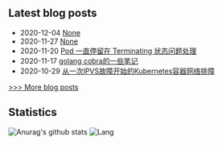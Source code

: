 
## Latest blog posts
- 2020-12-04 [None](https://opscloud.vip/2020/12/04/etcd-operator%E7%9A%84%E9%83%A8%E7%BD%B2%E5%8F%8A%E4%BD%BF%E7%94%A8/)
- 2020-11-27 [None](https://opscloud.vip/2020/11/27/Kubernetes%20%E6%9C%80%E4%BD%B3%E5%AE%89%E5%85%A8%E5%AE%9E%E8%B7%B5%E6%8C%87%E5%8D%97(%E6%9B%B4%E6%96%B0%E7%89%88)/)
- 2020-11-20 [Pod 一直停留在 Terminating 状态问题处理](https://opscloud.vip/2020/11/20/Pod%20%E4%B8%80%E7%9B%B4%E5%81%9C%E7%95%99%E5%9C%A8%20Terminating%20%E7%8A%B6%E6%80%81%E9%97%AE%E9%A2%98%E5%A4%84%E7%90%86/)
- 2020-11-17 [golang cobra的一些笔记](https://opscloud.vip/2020/11/17/%20golang%20cobra%E7%9A%84%E4%B8%80%E4%BA%9B%E7%AC%94%E8%AE%B0/)
- 2020-10-29 [从一次IPVS故障开始的Kubernetes容器网络排障](https://opscloud.vip/2020/10/29/%E4%BB%8E%E4%B8%80%E6%AC%A1IPVS%E6%95%85%E9%9A%9C%E5%BC%80%E5%A7%8B%E7%9A%84Kubernetes%E5%AE%B9%E5%99%A8%E7%BD%91%E7%BB%9C%E6%8E%92%E9%9A%9C/)

[>>> More blog posts](https://opscloud.vip/archives/)

## Statistics
![Anurag's github stats](https://github-readme-stats.vercel.app/api?username=evenno&show_icons=true&theme=dark)
![Lang](https://github-readme-stats.vercel.app/api/top-langs/?username=evenno&hide=ipynb,html&layout=compact)
